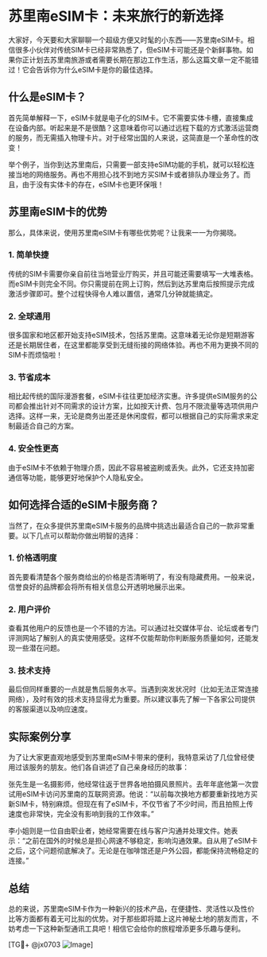 # 苏里南eSIM卡：未来旅行的新选择

大家好，今天要和大家聊聊一个超级方便又时髦的小东西——苏里南eSIM卡。相信很多小伙伴对传统SIM卡已经非常熟悉了，但eSIM卡可能还是个新鲜事物。如果你正计划去苏里南旅游或者需要长期在那边工作生活，那么这篇文章一定不能错过！它会告诉你为什么eSIM卡是你的最佳选择。

## 什么是eSIM卡？

首先简单解释一下，eSIM卡就是电子化的SIM卡。它不需要实体卡槽，直接集成在设备内部。听起来是不是很酷？这意味着你可以通过远程下载的方式激活运营商的服务，而无需插入物理卡片。对于经常出国的人来说，这简直是一个革命性的改变！

举个例子，当你到达苏里南后，只需要一部支持eSIM功能的手机，就可以轻松连接当地的网络服务。再也不用担心找不到地方买SIM卡或者排队办理业务了。而且，由于没有实体卡的存在，eSIM卡也更环保哦！

## 苏里南eSIM卡的优势

那么，具体来说，使用苏里南eSIM卡有哪些优势呢？让我来一一为你揭晓。

### 1. 简单快捷

传统的SIM卡需要你亲自前往当地营业厅购买，并且可能还需要填写一大堆表格。而eSIM卡则完全不同。你只需提前在网上订购，然后到达苏里南后按照提示完成激活步骤即可。整个过程快得令人难以置信，通常几分钟就能搞定。

### 2. 全球通用

很多国家和地区都开始支持eSIM技术，包括苏里南。这意味着无论你是短期游客还是长期居住者，在这里都能享受到无缝衔接的网络体验。再也不用为更换不同的SIM卡而烦恼啦！

### 3. 节省成本

相比起传统的国际漫游套餐，eSIM卡往往更加经济实惠。许多提供eSIM服务的公司都会推出针对不同需求的设计方案，比如按天计费、包月不限流量等选项供用户选择。这样一来，无论是商务出差还是休闲度假，都可以根据自己的实际需求来定制最适合自己的方案。

### 4. 安全性更高

由于eSIM卡不依赖于物理介质，因此不容易被盗刷或丢失。此外，它还支持加密通信等功能，能够更好地保护个人隐私安全。

## 如何选择合适的eSIM卡服务商？

当然了，在众多提供苏里南eSIM卡服务的品牌中挑选出最适合自己的一款非常重要。以下几点可以帮助你做出明智的选择：

### 1. 价格透明度

首先要看清楚各个服务商给出的价格是否清晰明了，有没有隐藏费用。一般来说，信誉良好的品牌都会将所有相关信息公开透明地展示出来。

### 2. 用户评价

查看其他用户的反馈也是一个不错的方法。可以通过社交媒体平台、论坛或者专门评测网站了解别人的真实使用感受。这样不仅能帮助你判断服务质量如何，还能发现一些潜在问题。

### 3. 技术支持

最后但同样重要的一点就是售后服务水平。当遇到突发状况时（比如无法正常连接网络），及时有效的技术支持显得尤为重要。所以建议事先了解一下各家公司提供的客服渠道以及响应速度。

## 实际案例分享

为了让大家更直观地感受到苏里南eSIM卡带来的便利，我特意采访了几位曾经使用过该服务的朋友。他们各自讲述了自己亲身经历的故事：

张先生是一名摄影师，他经常往返于世界各地拍摄风景照片。去年年底他第一次尝试用eSIM卡访问苏里南的互联网资源。他说：“以前每次换地方都要重新找地方买新SIM卡，特别麻烦。但现在有了eSIM卡，不仅节省了不少时间，而且拍照上传速度也非常快，完全没有影响到我的工作效率。”

李小姐则是一位自由职业者，她经常需要在线与客户沟通并处理文件。她表示：“之前在国外的时候总是担心网速不够稳定，影响沟通效果。自从用了eSIM卡之后，这个问题彻底解决了。无论是在咖啡馆还是户外公园，都能保持流畅稳定的连接。”

## 总结

总的来说，苏里南eSIM卡作为一种新兴的技术产品，在便捷性、灵活性以及性价比等方面都有着无可比拟的优势。对于那些即将踏上这片神秘土地的朋友而言，不妨考虑一下这种新型通讯工具吧！相信它会给你的旅程增添更多乐趣与便利。

[TG💪+ @jx0703 ![Image](https://github.com/user-attachments/assets/dbca1d08-cadb-493c-b0ec-ad6f7a83f270)]